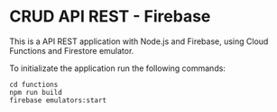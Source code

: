 # CRUD API REST - Firebase

This is a API REST application with Node.js and Firebase, using Cloud Functions and Firestore emulator.

To initializate the application run the following commands:
```
cd functions
npm run build
firebase emulators:start
```

